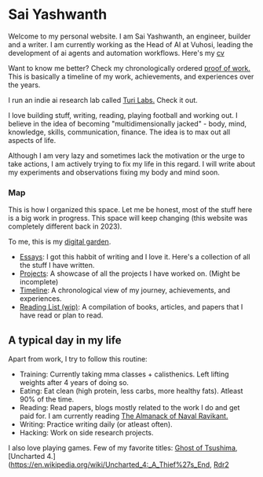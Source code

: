 # Sai Yashwanth

Welcome to my personal website. I am Sai Yashwanth, an engineer, builder and a writer. 
I am currently working as the Head of AI at Vuhosi, leading the development of ai agents and automation workflows. Here's my [cv](./resume)

Want to know me better? Check my chronologically ordered [proof of work.](./timeline) This is basically a timeline of my work, achievements, and experiences over the years.

I run an indie ai research lab called [Turi Labs.](https://www.turilabs.tech) Check it out.

I love building stuff, writing, reading, playing football and working out. I believe in the idea of becoming "multidimensionally jacked" - body, mind, knowledge, skills, communication, finance. The idea is to max out all aspects of life.

Although I am very lazy and sometimes lack the motivation or the urge to take actions, I am actively trying to fix my life in this regard. I will write about my experiments and observations fixing my body and mind soon. 

### Map
This is how I organized this space. Let me be honest, most of the stuff here is a big work in progress. This space will keep changing (this website was completely different back in 2023).

To me, this is my [digital garden](https://maggieappleton.com/garden-history). 

- [Essays](./articles): I got this habbit of writing and I love it. Here's a collection of all the stuff I have written.
- [Projects](./projects): A showcase of all the projects I have worked on. (Might be incomplete)
- [Timeline](./timeline): A chronological view of my journey, achievements, and experiences.
- [Reading List (wip)](./reading-list): A compilation of books, articles, and papers that I have read or plan to read.


## A typical day in my life
Apart from work, I try to follow this routine:

- Training: Currently taking mma classes + calisthenics. Left lifting weights after 4 years of doing so.
- Eating: Eat clean (high protein, less carbs, more healthy fats). Atleast 90% of the time.
- Reading: Read papers, blogs mostly related to the work I do and get paid for. I am currently reading [The Almanack of Naval Ravikant.](https://navalmanack.com/)
- Writing: Practice writing daily (or atleast often).
- Hacking: Work on side research projects.

I also love playing games. Few of my favorite titles: [Ghost of Tsushima](https://en.wikipedia.org/wiki/Ghost_of_Tsushima), [Uncharted 4.](https://en.wikipedia.org/wiki/Uncharted_4:_A_Thief%27s_End, [Rdr2](https://en.wikipedia.org/wiki/Red_Dead_Redemption_2)


